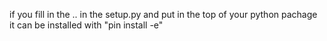 if you fill in the .. in the setup.py and put in the top of your python 
pachage it can be installed with "pin install -e"
